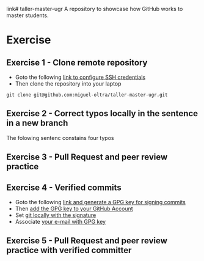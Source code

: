 link# taller-master-ugr
A repository to showcase how GitHub works to master students.

# Exercise
## Exercise 1 - Clone remote repository
  * Goto the following [link to configure SSH credentials](https://docs.github.com/en/authentication/connecting-to-github-with-ssh/adding-a-new-ssh-key-to-your-github-account)
  * Then clone the repository into your laptop

  ```git clone git@github.com:miguel-oltra/taller-master-ugr.git```
  
## Exercise 2 - Correct typos locally in the sentence in a new branch

The folowing sentenc constains four typos

## Exercise 3 - Pull Request and peer review practice

## Exercise 4 - Verified commits
  * Goto the following [link and generate a GPG key for signing commits](https://docs.github.com/en/authentication/managing-commit-signature-verification/generating-a-new-gpg-key)
  * Then [add the GPG key to your GitHub Account](https://docs.github.com/en/authentication/managing-commit-signature-verification/adding-a-gpg-key-to-your-github-account)
  * Set [git locally with the signature](https://docs.github.com/en/authentication/managing-commit-signature-verification/telling-git-about-your-signing-key)
  * Associate [your e-mail with GPG key](https://docs.github.com/en/authentication/managing-commit-signature-verification/associating-an-email-with-your-gpg-key)

## Exercise 5 - Pull Request and peer review practice with verified committer

